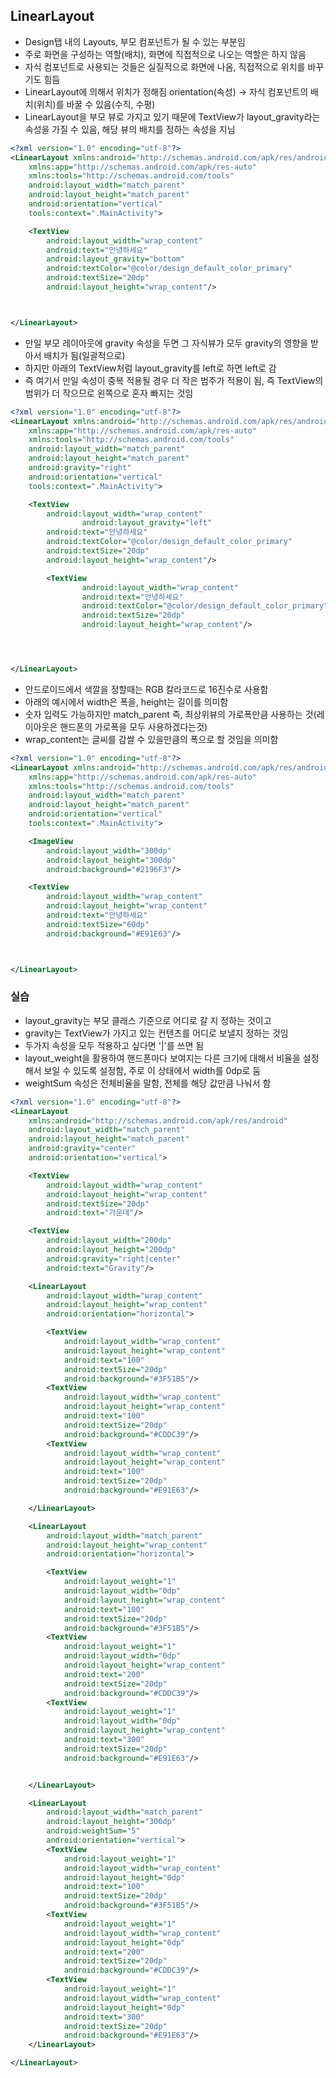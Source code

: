 ## LinearLayout
- Design탭 내의 Layouts, 부모 컴포넌트가 될 수 있는 부분임
- 주로 화면을 구성하는 역할(배치), 화면에 직접적으로 나오는 역할은 하지 않음 
- 자식 컴포넌트로 사용되는 것들은 실질적으로 화면에 나옴, 직접적으로 위치를 바꾸기도 힘듬
- LinearLayout에 의해서 위치가 정해짐 orientation(속성) -> 자식 컴포넌트의 배치(위치)를 바꿀 수 있음(수직, 수평)
- LinearLayout을 부모 뷰로 가지고 있기 때문에 TextView가 layout_gravity라는 속성을 가질 수 있음, 해당 뷰의 배치를 정하는 속성을 지님
```XML
<?xml version="1.0" encoding="utf-8"?>
<LinearLayout xmlns:android="http://schemas.android.com/apk/res/android"
    xmlns:app="http://schemas.android.com/apk/res-auto"
    xmlns:tools="http://schemas.android.com/tools"
    android:layout_width="match_parent"
    android:layout_height="match_parent"
    android:orientation="vertical"
    tools:context=".MainActivity">

    <TextView
        android:layout_width="wrap_content"
        android:text="안녕하세요"
        android:layout_gravity="bottom"
        android:textColor="@color/design_default_color_primary"
        android:textSize="20dp"
        android:layout_height="wrap_content"/>



</LinearLayout>
```

- 만일 부모 레이아웃에 gravity 속성을 두면 그 자식뷰가 모두 gravity의 영향을 받아서 배치가 됨(일괄적으로)
- 하지만 아래의 TextView처럼 layout_gravity를 left로 하면 left로 감
- 즉 여기서 만일 속성이 중복 적용될 경우 더 작은 범주가 적용이 됨, 즉 TextView의 범위가 더 작으므로 왼쪽으로 혼자 빠지는 것임
```XML
<?xml version="1.0" encoding="utf-8"?>
<LinearLayout xmlns:android="http://schemas.android.com/apk/res/android"
    xmlns:app="http://schemas.android.com/apk/res-auto"
    xmlns:tools="http://schemas.android.com/tools"
    android:layout_width="match_parent"
    android:layout_height="match_parent"
    android:gravity="right"
    android:orientation="vertical"
    tools:context=".MainActivity">

    <TextView
        android:layout_width="wrap_content"
				android:layout_gravity="left"
        android:text="안녕하세요"
        android:textColor="@color/design_default_color_primary"
        android:textSize="20dp"
        android:layout_height="wrap_content"/>

		<TextView
		        android:layout_width="wrap_content"
		        android:text="안녕하세요"
		        android:textColor="@color/design_default_color_primary"
		        android:textSize="20dp"
		        android:layout_height="wrap_content"/>




</LinearLayout>
```

- 안드로이드에서 색깔을 정할때는 RGB 칼라코드로 16진수로 사용함
- 아래의 예시에서 width은 폭을, height는 길이를 의미함
- 숫자 입력도 가능하지만 match_parent 즉, 최상위뷰의 가로폭만큼 사용하는 것(레이아웃은 핸드폰의 가로폭을 모두 사용하겠다는것)
- wrap_content는 글씨를 감쌀 수 있을만큼의 폭으로 할 것임을 의미함
```XML
<?xml version="1.0" encoding="utf-8"?>
<LinearLayout xmlns:android="http://schemas.android.com/apk/res/android"
    xmlns:app="http://schemas.android.com/apk/res-auto"
    xmlns:tools="http://schemas.android.com/tools"
    android:layout_width="match_parent"
    android:layout_height="match_parent"
    android:orientation="vertical"
    tools:context=".MainActivity">

    <ImageView
        android:layout_width="300dp"
        android:layout_height="300dp"
        android:background="#2196F3"/>

    <TextView
        android:layout_width="wrap_content"
        android:layout_height="wrap_content"
        android:text="안녕하세요"
        android:textSize="60dp"
        android:background="#E91E63"/>



</LinearLayout>
```

### 실습
- layout_gravity는 부모 클래스 기준으로 어디로 갈 지 정하는 것이고 
- gravity는 TextView가 가지고 있는 컨텐츠를 어디로 보낼지 정하는 것임 
- 두가지 속성을 모두 적용하고 싶다면 '|'를 쓰면 됨
- layout_weight을 활용하여 핸드폰마다 보여지는 다른 크기에 대해서 비율을 설정해서 보일 수 있도록 설정함, 주로 이 상태에서 width를 0dp로 둠
- weightSum 속성은 전체비율을 말함, 전체를 해당 값만큼 나눠서 함
```XML
<?xml version="1.0" encoding="utf-8"?>
<LinearLayout
    xmlns:android="http://schemas.android.com/apk/res/android"
    android:layout_width="match_parent"
    android:layout_height="match_parent"
    android:gravity="center"
    android:orientation="vertical">

    <TextView
        android:layout_width="wrap_content"
        android:layout_height="wrap_content"
        android:textSize="20dp"
        android:text="가운데"/>

    <TextView
        android:layout_width="200dp"
        android:layout_height="200dp"
        android:gravity="right|center"
        android:text="Gravity"/>

    <LinearLayout
        android:layout_width="wrap_content"
        android:layout_height="wrap_content"
        android:orientation="horizontal">

        <TextView
            android:layout_width="wrap_content"
            android:layout_height="wrap_content"
            android:text="100"
            android:textSize="20dp"
            android:background="#3F51B5"/>
        <TextView
            android:layout_width="wrap_content"
            android:layout_height="wrap_content"
            android:text="100"
            android:textSize="20dp"
            android:background="#CDDC39"/>
        <TextView
            android:layout_width="wrap_content"
            android:layout_height="wrap_content"
            android:text="100"
            android:textSize="20dp"
            android:background="#E91E63"/>

    </LinearLayout>

    <LinearLayout
        android:layout_width="match_parent"
        android:layout_height="wrap_content"
        android:orientation="horizontal">

        <TextView
            android:layout_weight="1"
            android:layout_width="0dp"
            android:layout_height="wrap_content"
            android:text="100"
            android:textSize="20dp"
            android:background="#3F51B5"/>
        <TextView
            android:layout_weight="1"
            android:layout_width="0dp"
            android:layout_height="wrap_content"
            android:text="200"
            android:textSize="20dp"
            android:background="#CDDC39"/>
        <TextView
            android:layout_weight="1"
            android:layout_width="0dp"
            android:layout_height="wrap_content"
            android:text="300"
            android:textSize="20dp"
            android:background="#E91E63"/>


    </LinearLayout>

    <LinearLayout
        android:layout_width="match_parent"
        android:layout_height="300dp"
        android:weightSum="5"
        android:orientation="vertical">
        <TextView
            android:layout_weight="1"
            android:layout_width="wrap_content"
            android:layout_height="0dp"
            android:text="100"
            android:textSize="20dp"
            android:background="#3F51B5"/>
        <TextView
            android:layout_weight="1"
            android:layout_width="wrap_content"
            android:layout_height="0dp"
            android:text="200"
            android:textSize="20dp"
            android:background="#CDDC39"/>
        <TextView
            android:layout_weight="1"
            android:layout_width="wrap_content"
            android:layout_height="0dp"
            android:text="300"
            android:textSize="20dp"
            android:background="#E91E63"/>
    </LinearLayout>

</LinearLayout>
```